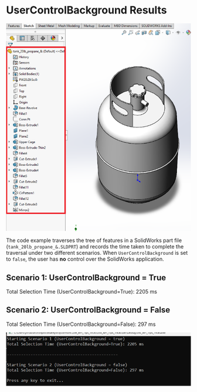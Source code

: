 # UserControlBackground Results

![Model](model.png)

The code example traverses the tree of features in a SolidWorks part file (`tank_20lb_propane_&.SLDPRT`) and records the time taken to complete the traversal under two different scenarios. When `UserControlBackground` is set to `false`, the user has **no** control over the SolidWorks application.

## Scenario 1: UserControlBackground = True
Total Selection Time (UserControlBackground=True): 2205 ms

## Scenario 2: UserControlBackground = False
Total Selection Time (UserControlBackground=False): 297 ms

![Results](results.png)